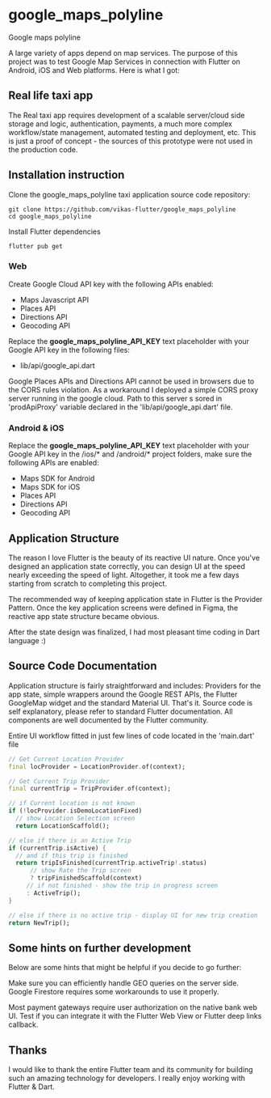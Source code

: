 # google_maps_polyline

Google maps polyline


A large variety of apps depend on map services. The purpose of this project was to test Google Map Services in connection with Flutter on Android, iOS and Web platforms. Here is what I got:


## Real life taxi app

The Real taxi app requires development of a scalable server/cloud side storage and logic, authentication, payments, a much more complex workflow/state management, automated testing and deployment, etc. This is just a proof of concept - the sources of this prototype were not used in the production code.

## Installation instruction

Clone the google_maps_polyline taxi application source code repository:

```
git clone https://github.com/vikas-flutter/google_maps_polyline
cd google_maps_polyline
```

Install Flutter dependencies

```
flutter pub get
```

### Web

Create Google Cloud API key with the following APIs enabled:

* Maps Javascript API
* Places API
* Directions API
* Geocoding API

Replace the __google_maps_polyline_API_KEY__ text placeholder with your Google API key in the following files:
* lib/api/google_api.dart

Google Places APIs and Directions API cannot be used in browsers due to the CORS rules violation. As a workaround I deployed a simple CORS proxy server running in the google cloud. Path to this server s sored in 'prodApiProxy' variable declared in the 'lib/api/google_api.dart' file.


### Android & iOS

Replace the __google_maps_polyline_API_KEY__ text placeholder with your Google API key in the /ios/* and /android/* project folders, make sure the following APIs are enabled:


* Maps SDK for Android
* Maps SDK for iOS
* Places API
* Directions API
* Geocoding API


## Application Structure

The reason I love Flutter is the beauty of its reactive UI nature. Once you've designed an application state correctly, you can design UI at the speed nearly exceeding the speed of light. Altogether, it took me a few days starting from scratch to completing this project.

The recommended way of keeping application state in Flutter is the Provider Pattern. Once the key application screens were defined in Figma, the reactive app state structure became obvious.


After the state design was finalized, I had most pleasant time coding in Dart language :)

## Source Code Documentation

Application structure is fairly straightforward and includes: Providers for the app state, simple wrappers around the Google REST APIs, the  Flutter GoogleMap widget and the standard Material UI. That's it. Source code is self explanatory, please refer to standard Flutter documentation. All components are well documented by the Flutter community.

Entire UI workflow fitted in just few lines of code located in the 'main.dart' file
```dart
// Get Current Location Provider
final locProvider = LocationProvider.of(context); 

// Get Current Trip Provider
final currentTrip = TripProvider.of(context);     

// if Current location is not known
if (!locProvider.isDemoLocationFixed)             
  // show Location Selection screen     
  return LocationScaffold();                      

// else if there is an Active Trip
if (currentTrip.isActive) {       
  // and if this trip is finished
  return tripIsFinished(currentTrip.activeTrip!.status)
      // show Rate the Trip screen 
      ? tripFinishedScaffold(context)
     // if not finished - show the trip in progress screen     
     : ActiveTrip();
}

// else if there is no active trip - display UI for new trip creation
return NewTrip();
```

## Some hints on further development

Below are some hints that might be helpful if you decide to go further:

Make sure you can efficiently handle GEO queries on the server side. Google Firestore requires some workarounds to use it properly.

Most payment gateways require user authorization on the native bank web UI. Test if you can integrate it with the Flutter Web View or Flutter deep links callback.

## Thanks

I would like to thank the entire Flutter team and its community for building such an amazing technology for developers. I really enjoy working with Flutter & Dart.
